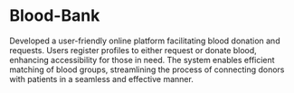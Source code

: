 # Blood-Bank
Developed a user-friendly online platform facilitating blood donation and requests. Users register profiles to either request or donate blood, enhancing accessibility for those in need. The system enables efficient matching of blood groups, streamlining the process of connecting donors with patients in a seamless and effective manner.
